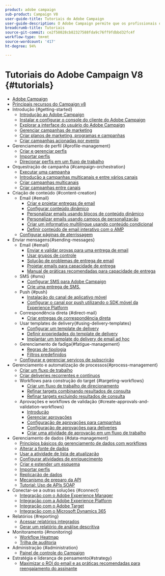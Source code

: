 ```yaml
---
product: adobe campaign
sub-product: Campaign V8
user-guide-title: Tutoriais do Adobe Campaign
user-guide-description: O Adobe Campaign permite que os profissionais de marketing criem experiências para clientes entre canais, além de fornecer um ambiente para a organização visual de campanhas, o gerenciamento de interações em tempo real e a execução entre canais.
breadcrumb-title: Tutoriais
source-git-commit: ce2f58028cb82327588fda9c76ff9fdbbd32fc4f
workflow-type: tm+mt
source-wordcount: '417'
ht-degree: 94%

---
```



# Tutoriais do Adobe Campaign V8 {#tutorials}

+ [Adobe Campaign](/help/overview.md)
+ [Principais recursos do Campaign v8](https://experienceleague.adobe.com/docs/campaign/campaign-v8/start/whats-new.html?lang=pt-BR)
+ Introdução {#getting-started}
   + [Introdução ao Adobe Campaign](/help/get-started/introduction-to-adobe-campaign.md)
   + [Instalar e configurar o console do cliente do Adobe Campaign](/help/get-started/install-and-set-up-the-adobe-campaign-client-console.md)
   + [Explorar a interface do usuário do Adobe Campaign](/help/get-started/explore-the-adobe-campaign-user-interface.md)
   + [Gerenciar campanhas de marketing](/help/get-started/manage-marketing-campaigns.md)
   + [Criar planos de marketing, programas e campanhas](/help/get-started/create-a-marketing-plan-programs-and-campaigns.md)
   + [Criar campanhas acionadas por evento](/help/get-started/create-event-triggered-campaigns.md)
+ Gerenciamento de perfil {#profile-management}
   + [Criar e gerenciar perfis](/help/profile-management/create-and-manage-profiles.md)
   + [Importar perfis](/help/profile-management/import-profiles.md)
   + [Direcionar perfis em um fluxo de trabalho](/help/profile-management/target-profiles-in-a-workflow.md)
+ Orquestração de campanha {#campaign-orchestration}
   + [Executar uma campanha](/help/orchestrate-campaigns/execute-a-campaign.md)
   + [Introdução a campanhas multicanais e entre vários canais](/help/orchestrate-campaigns/introduction-to-cross-and-multi-channel-campaigns.md)
   + [Criar campanhas multicanais](/help/orchestrate-campaigns/multi-channel-campaigns.md)
   + [Criar campanhas entre canais](/help/orchestrate-campaigns/cross-channel-campaigns.md)
+ Criação de conteúdo {#content-creation}
   + Email {#email}
      + [Criar e projetar entregas de email](/help/content-creation/create-and-design-email-deliveries.md)
      + [Configurar conteúdo dinâmico](/help/content-creation/configure-dynamic-content.md)
      + [Personalizar emails usando blocos de conteúdo dinâmico](/help/content-creation/personalize-using-dynamic-content-blocks.md)
      + [Personalizar emails usando campos de personalização](/help/content-creation/personalize-emails-using-personalization-fields.md)
      + [Criar um informativo multilíngue usando conteúdo condicional](/help/content-creation/create-a-multilingual-newsletter-using-conditional-content.md)
      + [Definir conteúdo de email interativo com o AMP](/help/content-creation/design-interactive-email-content-with-amp.md)
   + [Configurar páginas de aterrissagem](/help/content-creation/configure-landingpages.md)
+ Enviar mensagens{#sending-messages}
   + Email {#email}
      + [Enviar e validar provas para uma entrega de email](/help/send-messages/email/send-and-validate-proofs.md)
      + [Usar grupos de controle](/help/send-messages/email/use-control-groups.md)
      + [Solução de problemas de entrega de email](/help/send-messages/email/troubleshoot-email-delivery-issues.md)
      + [Projetar emails para capacidade de entrega](/help/send-messages/email/design-emails-for-deliverability.md)
      + [Manual de práticas recomendadas para capacidade de entrega](https://experienceleague.adobe.com/docs/deliverability-learn/deliverability-best-practice-guide/introduction.html?lang=pt-BR)
   + SMS {#sms}
      + [Configurar SMS para Adobe Campaign](https://experienceleague.adobe.com/docs/campaign-learn/set-up-sms-for-adobe-campaign/overview.html)
      + [Crie uma entrega de SMS.](/help/send-messages/mobile/create-an-sms-delivery.md)
   + Push {#push}
      + [Instalação do canal de aplicativo móvel](/help/send-messages/mobile/install-the-mobile-app.md)
      + [Configurar o canal por push utilizando o SDK móvel da Experience Platform](/help/send-messages/mobile/configure-push-using-aep-mobile-sdk.md)
   + Correspondência direta {#direct-mail}
      + [Criar entregas de correspondência direta](/help/send-messages/direct-mail/create-direct-mail-deliveries.md)
   + Usar templates de delivery{#using-delivery-templates}
      + [Configurar um template de delivery](/help/send-messages/use-delivery-templates/configure-a-delivery-template.md)
      + [Definir propriedades do template de delivery](/help/send-messages/use-delivery-templates/set-delivery-template-properties.md)
      + [Implantar um template do delivery de email ad hoc](/help/send-messages/use-delivery-templates/deploy-ad-hoc-email-delivery-template.md)
   + Gerenciamento de fadiga{#fatigue-management}
      + [Regras de tipologia](/help/send-messages/fatigue-management/typology-rules-for-fatigue-management.md)
      + [Filtros predefinidos](/help/send-messages/fatigue-management/fatigue-management-using-filters.md)
   + [Configurar e gerenciar serviços de subscrição](/help/send-messages/configure-and-manage-subscription-services.md)
+ Gerenciamento e automatização de processos{#process-management}
   + [Criar um fluxo de trabalho](/help/process-management/create-a-workflow.md)
   + [Criar deliveries recorrentes e contínuos](/help/process-management/recurring-deliveries.md)
   + Workflows para construção do target {#targeting-workflows}
      + [Criar um fluxo de trabalho de direcionamento](/help/process-management/create-a-targeting-workflow.md)
      + [Refinar targets combinando resultados de consulta](/help/process-management/refine-targets-by-combining-query-results.md)
      + [Refinar targets excluindo resultados de consulta](/help/process-management/refine-targets-by-excluding-query-results.md)
   + Aprovações e workflows de validação {#create-approvals-and-validation-workflows}
      + [Introdução](/help/process-management/create-approvals-and-validation-workflows/create-approvals-and-validation-workflows-introduction.md)
      + [Gerenciar aprovações](/help/process-management/create-approvals-and-validation-workflows/manage-approvals.md)
      + [Configuração de aprovações para campanhas](/help/process-management/create-approvals-and-validation-workflows/configure-approvals-for-campaigns.md)
      + [Configuração de aprovações para deliveries](/help/process-management/create-approvals-and-validation-workflows/configure-approvals-for-deliveries.md)
      + [Criar uma atividade de aprovação em um fluxo de trabalho](/help/process-management/create-approvals-and-validation-workflows/create-approval-process-in-a-workflow.md)
+ Gerenciamento de dados {#data-management}
   + [Princípios básicos do gerenciamento de dados com workflows](/help/data-management/data-management-fundamentals.md)
   + [Alterar a fonte de dados](/help/data-management/change-data-source.md)
   + [Usar a atividade de lista de atualização](/help/process-management/use-the-update-list-activity.md)
   + [Configurar atividades de enriquecimento](/help/process-management/enrichment-activity.md)
   + [Criar e estender um esquema](/help/data-management/create-and-extend-a-schema.md)
   + [Importar perfis](/help/data-management/import-profiles.md)
   + [Replicação de dados](/help/data-management/data-replication.md)
   + [Mecanismo de preparo da API](/help/data-management/api-staging-mechanism.md)
   + [Tutorial: Uso de APIs SOAP](https://experienceleague.adobe.com/docs/campaign-learn/use-soap-apis/introduction.html?lang=pt-BR)
+ Conectar-se a outras soluções {#connect}
   + [Integração com o Adobe Experience Manager](https://experienceleague.adobe.com/docs/campaign-learn/integrate-with-experience-manager/overview.html?lang=pt-BR)
   + [Integração com a Adobe Experience Platform](https://experienceleague.adobe.com/docs/campaign-learn/integrate-with-experience-platform/overview.html)
   + [Integração com o Adobe Target](/help/connect/target-integration.md)
   + [Integração com o Microsoft Dynamics 365](/help/connect/dynamics365-integration.md)
+ Relatórios {#reporting}
   + [Acessar relatórios integrados](/help/reporting/access-built-in-reports.md)
   + [Gerar um relatório de análise descritiva](/help/reporting/generate-a-descriptive-analysis-report.md)
+ Monitoramento {#monitoring}
   + [Workflow Heatmap](/help/monitoring/workflow-heatmap.md)
   + [Trilha de auditoria](/help/monitoring/audit-trail.md)
+ Administração {#administration}
   + [Painel de controle do Campaign](https://experienceleague.adobe.com/docs/campaign-learn/control-panel/control-panel-overview.html?lang=pt-BR)
+ Estratégia e liderança de pensamento{#strategy}
   + [Maximizar o ROI do email e as práticas recomendadas para reengajamento do assinante](/help/strategy/campaign-maximize-email-best-practices.md)
